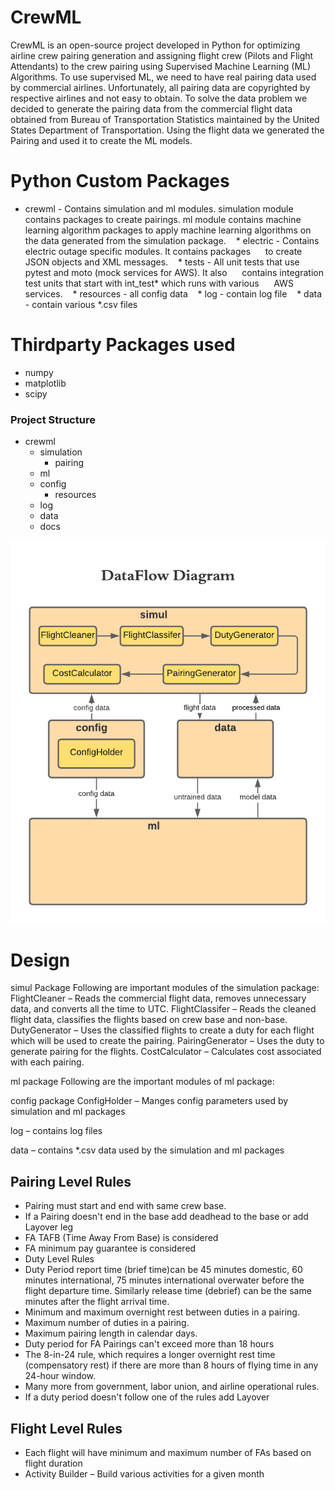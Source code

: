 # CrewML
CrewML is an open-source project developed in Python for optimizing airline crew 
pairing generation and assigning flight crew (Pilots and Flight Attendants) to the 
crew pairing using Supervised Machine Learning (ML) Algorithms. To use supervised 
ML, we need to have real pairing data used by commercial airlines. Unfortunately, 
all pairing data are copyrighted by respective airlines and not easy to obtain. 
To solve the data problem we decided to generate the pairing data from the 
commercial flight data obtained from Bureau of Transportation Statistics 
maintained by the United States Department of Transportation. Using the flight 
data we generated the Pairing and used it to create the ML models.



# Python Custom Packages
* crewml - Contains simulation and ml modules. simulation module contains packages to
  create pairings. ml module contains machine learning algorithm packages to 
  apply machine learning algorithms on the data generated from the simulation package.
   * electric - Contains electric outage specific modules. It contains packages 
     to create JSON objects and XML messages. 
   * tests - All unit tests that use pytest and moto (mock services for AWS). It also
     contains integration test units that start with int_test* which runs with various
     AWS services.
   * resources - all config data
   * log - contain log file
   * data - contain various *.csv files

# Thirdparty Packages used
* numpy
* matplotlib
* scipy


### Project Structure
* crewml
    * simulation
        * pairing            
    * ml
    * config
        * resources
    * log
    * data
    * docs


![Data Flow](/image/crewml-dataflow.png)

# Design
simul Package
Following are important modules of the simulation package:
FlightCleaner – Reads the commercial flight data, removes unnecessary data, and converts all the time to UTC.
FlightClassifer – Reads the cleaned flight data, classifies the flights based on crew base and non-base.
DutyGenerator – Uses the classified flights to create a duty for each flight which will be used to create the pairing.
PairingGenerator – Uses the duty to generate pairing for the flights.
CostCalculator – Calculates cost associated with each pairing.

ml package
Following are the important modules of ml package:

config package
ConfigHolder – Manges config parameters used by simulation and ml packages

log – contains log files

data – contains *.csv data used by the simulation and ml packages


## Pairing Level Rules
* Pairing must start and end with same crew base.
* If a Pairing doesn't end in the base add deadhead to the base or add Layover leg
* FA TAFB (Time Away From Base) is considered
* FA minimum pay guarantee is considered
* Duty Level Rules
* Duty Period report time (brief time)can be 45 minutes domestic, 60 minutes international, 75 minutes international overwater before the flight departure time. Similarly release time (debrief) can be the same minutes after the flight arrival time.
* Minimum and maximum overnight rest between duties in a pairing.
* Maximum number of duties in a pairing.
* Maximum pairing length in calendar days.
* Duty period for FA Pairings can't exceed more than 18 hours
* The 8-in-24 rule, which requires a longer overnight rest time (compensatory rest) if there are more than 8 hours of flying time in any 24-hour window.
* Many more from government, labor union, and airline operational rules.
* If a duty period doesn't follow one of the rules add Layover

## Flight Level Rules
* Each flight will have minimum and maximum number of FAs based on flight duration
* Activity Builder – Build various activities for a given month


